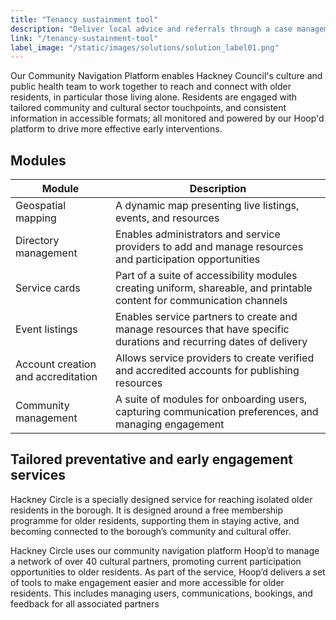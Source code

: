 ```yaml
---
title: "Tenancy sustainment tool"
description: "Deliver local advice and referrals through a case management platform tailored for tenants at risk of losing their home."
link: "/tenancy-sustainment-tool"
label_image: "/static/images/solutions/solution_label01.png"
---
```


Our Community Navigation Platform enables Hackney Council's culture and public health team to work together to reach and connect with older residents, in particular those living alone. Residents are engaged with tailored community and cultural sector touchpoints, and consistent information in accessible formats; all monitored and powered by our Hoop'd platform to drive more effective early interventions.

<section>
  <h2>Modules</h2>
  <table>
    <thead>
      <tr>
        <th>Module</th>
        <th>Description</th>
      </tr>
    </thead>
    <tbody>
      <tr>
        <td>Geospatial mapping</td>
        <td>A dynamic map presenting live listings, events, and resources</td>
      </tr>
      <tr>
        <td>Directory management</td>
        <td>Enables administrators and service providers to add and manage resources and participation opportunities</td>
      </tr>
      <tr>
        <td>Service cards</td>
        <td>Part of a suite of accessibility modules creating uniform, shareable, and printable content for communication channels</td>
      </tr>
      <tr>
        <td>Event listings</td>
        <td>Enables service partners to create and manage resources that have specific durations and recurring dates of delivery</td>
      </tr>
      <tr>
        <td>Account creation and accreditation</td>
        <td>Allows service providers to create verified and accredited accounts for publishing resources</td>
      </tr>
      <tr>
        <td>Community management</td>
        <td>A suite of modules for onboarding users, capturing communication preferences, and managing engagement</td>
      </tr>
    </tbody>
  </table>
</section>

Tailored preventative and early engagement services
---------------------------------------------------------------------------------------------------------------------------------
Hackney Circle is a specially designed service for reaching isolated older residents in the borough. It is designed around a free membership programme for older residents, supporting them in staying active, and becoming connected to the borough’s community and cultural offer.

Hackney Circle uses our community navigation platform Hoop’d to manage a network of over 40 cultural partners, promoting current participation opportunities to older residents. As part of the service, Hoop’d delivers a set of tools to make engagement easier and more accessible for older residents. This includes managing users, communications, bookings, and feedback for all associated partners
